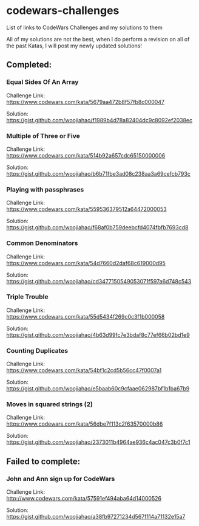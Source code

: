 # codewars-challenges
List of links to CodeWars Challenges and my solutions to them

All of my solutions are not the best, when I do perform a revision on all of the past Katas, I will post my newly updated solutions!

## Completed:
### Equal Sides Of An Array
Challenge Link: https://www.codewars.com/kata/5679aa472b8f57fb8c000047

Solution: https://gist.github.com/woojiahao/f1989b4d78a82404dc9c8092ef2038ec

### Multiple of Three or Five
Challenge Link: https://www.codewars.com/kata/514b92a657cdc65150000006

Solution: https://gist.github.com/woojiahao/b6b71fbe3ad08c238aa3a69cefcb793c

### Playing with passphrases
Challenge Link: https://www.codewars.com/kata/559536379512a64472000053

Solution: https://gist.github.com/woojiahao/f68af0b759deebcfd4074fbfb7693cd8

### Common Denominators
Challenge Link: https://www.codewars.com/kata/54d7660d2daf68c619000d95

Solution: https://gist.github.com/woojiahao/cd3477150549053071f597a6d748c543

### Triple Trouble
Challenge Link: https://www.codewars.com/kata/55d5434f269c0c3f1b000058

Solution: https://gist.github.com/woojiahao/4b63d99fc7e3bdaf8c77ef66b02bd1e9

### Counting Duplicates
Challenge Link: https://www.codewars.com/kata/54bf1c2cd5b56cc47f0007a1

Solution: https://gist.github.com/woojiahao/e5baab60c9cfaae062987bf1b1ba67b9

### Moves in squared strings (2)
Challenge Link: https://www.codewars.com/kata/56dbe7f113c2f63570000b86

Solution: https://gist.github.com/woojiahao/2373011b4964ae936c4ac047c3b0f7c1

## Failed to complete:
### John and Ann sign up for CodeWars 
Challenge Link: http://www.codewars.com/kata/57591ef494aba64d14000526

Solution: https://gist.github.com/woojiahao/a38fb97271234d567f114a71132e15a7
